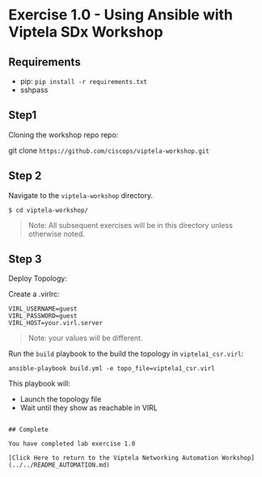 # Exercise 1.0 -  Using Ansible with Viptela SDx Workshop

## Requirements

* pip: `pip install -r requirements.txt`
* sshpass


## Step1

Cloning the workshop repo repo:

git clone `https://github.com/ciscops/viptela-workshop.git`


## Step 2

Navigate to the `viptela-workshop` directory.

``` shell
$ cd viptela-workshop/
```

>Note: All subsequent exercises will be in this directory unless otherwise noted.

## Step 3

Deploy Topology:

Create a .virlrc:
``` shell
VIRL_USERNAME=guest
VIRL_PASSWORD=guest
VIRL_HOST=your.virl.server
```

>Note: your values will be different.

Run the `build` playbook to the build the topology in `viptela1_csr.virl`:
``` shell
ansible-playbook build.yml -e topo_file=viptela1_csr.virl
```

This playbook will:
* Launch the topology file
* Wait until they show as reachable in VIRL

```

## Complete

You have completed lab exercise 1.0

[Click Here to return to the Viptela Networking Automation Workshop](../../README_AUTOMATION.md)
